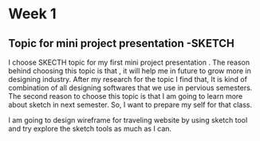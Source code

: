 # Week 1
## Topic for mini project presentation -SKETCH

I choose SKECTH  topic for my first mini project presentation . The reason behind choosing this topic is that , it will help me in future to grow more in designing industry. After my research for the topic I find that, It is kind of combination of all designing softwares that we use in pervious semesters.  The second reason to choose this topic is that I am going to learn more about sketch in next semester. So, I want to prepare my self for that class.

I am going to design wireframe for traveling website by using sketch tool and try explore the sketch tools as much as I can.
